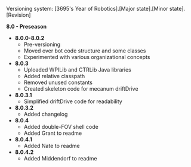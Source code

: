 Versioning system: [3695's Year of Robotics].[Major state].[Minor state].[Revision]

**8.0 - Preseason**

* **8.0.0-8.0.2**
	* Pre-versioning
	* Moved over bot code structure and some classes
	* Experimented with various organizational concepts
* **8.0.3**
	* Uploaded WPILib and CTRLib Java libraries
	* Added relative classpath
	* Removed unused constants
	* Created skeleton code for mecanum driftDrive
* **8.0.3.1**
	* Simplified driftDrive code for readability
* **8.0.3.2**
	* Added changelog
* **8.0.4**
	* Added double-FOV shell code
	* Added Grant to readme
* **8.0.4.1**
	* Added Nate to readme
* **8.0.4.2**
	* Added Middendorf to readme
